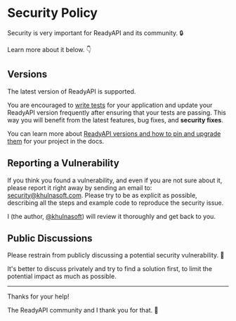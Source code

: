 # Security Policy

Security is very important for ReadyAPI and its community. 🔒

Learn more about it below. 👇

## Versions

The latest version of ReadyAPI is supported.

You are encouraged to [write tests](https://readyapi.khulnasoft.com/tutorial/testing/) for your application and update your ReadyAPI version frequently after ensuring that your tests are passing. This way you will benefit from the latest features, bug fixes, and **security fixes**.

You can learn more about [ReadyAPI versions and how to pin and upgrade them](https://readyapi.khulnasoft.com/deployment/versions/) for your project in the docs.

## Reporting a Vulnerability

If you think you found a vulnerability, and even if you are not sure about it, please report it right away by sending an email to: security@khulnasoft.com. Please try to be as explicit as possible, describing all the steps and example code to reproduce the security issue.

I (the author, [@khulnasoft](https://twitter.com/khulnasoft)) will review it thoroughly and get back to you.

## Public Discussions

Please restrain from publicly discussing a potential security vulnerability. 🙊

It's better to discuss privately and try to find a solution first, to limit the potential impact as much as possible.

---

Thanks for your help!

The ReadyAPI community and I thank you for that. 🙇
